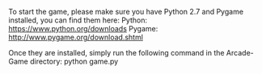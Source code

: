 To start the game, please make sure you have Python 2.7 and Pygame installed, you can find them here:
Python: https://www.python.org/downloads
Pygame: http://www.pygame.org/download.shtml

Once they are installed, simply run the following command in the Arcade-Game directory:
python game.py
